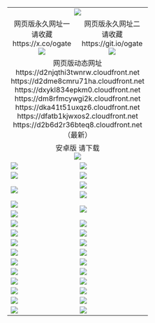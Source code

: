 ﻿<table>
  <tr></tr>
  <tr><td colspan=2 align=center><img src="https://d2b6d2r36bteq8.cloudfront.net/Up/oGate.jpg" /></td></tr>
  <tr>
    <td align=center>网页版永久网址一<br/>请收藏<br/>https://x.co/ogate<br><img src="https://d2b6d2r36bteq8.cloudfront.net/Up/0WMGD1.png" /></td>
    <td align=center>网页版永久网址二<br/>请收藏<br/>https://git.io/ogate<br><img src="https://d2b6d2r36bteq8.cloudfront.net/Up/0WMGD2.png" /></td>
  </tr>
  <tr><td colspan=2 align=center>网页版动态网址
<br>https://d2njqthi3twnrw.cloudfront.net
<br>https://d2dme8cmru71ha.cloudfront.net
<br>https://dxykl834epkm0.cloudfront.net
<br>https://dm8rfmcywgi2k.cloudfront.net
<br>https://dka41t51uxqz6.cloudfront.net
<br>https://dfatb1kjwxos2.cloudfront.net
<br>https://d2b6d2r36bteq8.cloudfront.net
    <br/>（最新）</td>
  </tr>
  <tr>
    <td colspan=2 align=center>安卓版 请下载<br/><a href="https://d2b6d2r36bteq8.cloudfront.net/Up/0oGate.apk"><img src="https://d2b6d2r36bteq8.cloudfront.net/Up/0WMAZ.jpg" /></a></td>
  </tr>
  <tr>
    <td><a href="https://d2b6d2r36bteq8.cloudfront.net/oNote.aspx?id=oGate&from=github" target="_blank"><img src="https://d2b6d2r36bteq8.cloudfront.net/Up/0WCYY.jpg" /></a></td>
    <td><a href="https://d2b6d2r36bteq8.cloudfront.net/oNote.aspx?id=oNote&from=github" target="_blank"><img src="https://d2b6d2r36bteq8.cloudfront.net/Up/0WZTT.jpg" /></a></td>
  </tr>
  <tr>
    <td><a href="https://d2b6d2r36bteq8.cloudfront.net/ogDY.aspx?from=github" target="_blank"><img src="https://d2b6d2r36bteq8.cloudfront.net/Up/DY.jpg"/></a></td>
    <td><a href="https://d2b6d2r36bteq8.cloudfront.net/ogST.aspx?from=github" target="_blank"><img src="https://d2b6d2r36bteq8.cloudfront.net/Up/ST.jpg"/></a></td>
  </tr>
  <tr>
    <td rowspan=2><a href="https://d2b6d2r36bteq8.cloudfront.net/ogUP.aspx?name=WJ.mp4&from=github" target="_blank"><img src="https://d2b6d2r36bteq8.cloudfront.net/Up/WJ.jpg" /></a></td>
    <td><a href="https://d2b6d2r36bteq8.cloudfront.net/ogUP.aspx?name=DKC.mp4&count=17&from=github" target="_blank"><img src="https://d2b6d2r36bteq8.cloudfront.net/Up/DKC.jpg" /></a></td> 
  </tr>
  <tr>
    <td><a href="https://d2b6d2r36bteq8.cloudfront.net/ogUP.aspx?name=LRWS.mp4&count=6B:14,5A:10,5B:35,4A:14,4B:19,3A:10,3B:26,2A:16,2B:21,1A:23,1B:29&from=github" target="_blank"><img src="https://d2b6d2r36bteq8.cloudfront.net/Up/LRWS.jpg" /></a></td>
  </tr>
  <tr>
    <td><a href="https://d2b6d2r36bteq8.cloudfront.net/ogUP.aspx?name=JQR.mp4&count=2&from=github" target="_blank"><img src="https://d2b6d2r36bteq8.cloudfront.net/Up/JQR.jpg" /></a></td>   
    <td rowspan=2><a href="https://d2b6d2r36bteq8.cloudfront.net/ogUP.aspx?name=JP.mp4&count=9&from=github" target="_blank"><img src="https://d2b6d2r36bteq8.cloudfront.net/Up/JP.jpg" /></td>
  </tr>
  <tr>
    <td><a href="https://d2b6d2r36bteq8.cloudfront.net/ogUP.aspx?name=ZSJ.mp4&count=16&from=github" target="_blank"><img src="https://d2b6d2r36bteq8.cloudfront.net/Up/ZSJ.jpg" /></a></td>
  </tr>
  <tr>
    <td><a href="https://d2b6d2r36bteq8.cloudfront.net/ogUP.aspx?name=SSZJ.mp4&count=7&current=2&from=github" target="_blank"><img src="https://d2b6d2r36bteq8.cloudfront.net/Up/SSZJ.jpg" /></a></td>
    <td><a href="https://d2b6d2r36bteq8.cloudfront.net/ogUP.aspx?name=WH.mp4&from=github" target="_blank"><img src="https://d2b6d2r36bteq8.cloudfront.net/Up/WH.jpg" /></a></td>
  </tr>
  <tr>
    <td><a href="https://d2b6d2r36bteq8.cloudfront.net/ogUP.aspx?name=DWHM.mp4&from=github" target="_blank"><img src="https://d2b6d2r36bteq8.cloudfront.net/Up/DWHM.jpg" /></a></td>
    <td><a href="https://d2b6d2r36bteq8.cloudfront.net/ogUP.aspx?name=XTFY.mp4&count=24&from=github" target="_blank"><img src="https://d2b6d2r36bteq8.cloudfront.net/Up/XTFY.jpg" /></a></td>
  </tr>
  <tr>
    <td><a href="https://d2b6d2r36bteq8.cloudfront.net/ogUP.aspx?name=4SQQ.mp4&count=06:8,05:20&current=06:8&from=github" target="_blank"><img src="https://d2b6d2r36bteq8.cloudfront.net/Up/4SQQ0.jpg" /></a></td>
    <td><a href="https://d2b6d2r36bteq8.cloudfront.net/ogUP.aspx?name=4SHQ.mp4&count=06:7,05:29&current=06:7&from=github" target="_blank"><img src="https://d2b6d2r36bteq8.cloudfront.net/Up/4SHQ0.jpg" /></a></td>
  </tr>
  <tr>
    <td><a href="https://d2b6d2r36bteq8.cloudfront.net/ogUP.aspx?name=4SZG.mp4&count=06:8,05:22,04:22&current=06:7&from=github" target="_blank"><img src="https://d2b6d2r36bteq8.cloudfront.net/Up/4SZG0.jpg" /></a></td>
    <td><a href="https://d2b6d2r36bteq8.cloudfront.net/ogUP.aspx?name=4SDJ.mp4&count=06:10,05:48,04:52&current=06:9&from=github" target="_blank"><img src="https://d2b6d2r36bteq8.cloudfront.net/Up/4SDJ0.jpg" /></a></td>
  </tr>
  <tr>
    <td><a href="https://d2b6d2r36bteq8.cloudfront.net/onUP.aspx?name=https://x.co/dtw99&from=github" target="_blank"><img src="https://d2b6d2r36bteq8.cloudfront.net/Up/0DTW.jpg"/></a></td>
    <td><a href="https://d2b6d2r36bteq8.cloudfront.net/onUP.aspx?name=https://d2tyo2h9ydw5hf.cloudfront.net/acenter/&from=github" target="_blank"><img src="https://d2b6d2r36bteq8.cloudfront.net/Up/0TDW.jpg" /></a></td>
  </tr>
  <tr>
    <td><a href="https://d2b6d2r36bteq8.cloudfront.net/onUP.aspx?name=https://d3qz7yth5i2rae.cloudfront.net/gb/nsc413.htm&from=github" target="_blank"><img src="https://d2b6d2r36bteq8.cloudfront.net/Up/0DJY.jpg" /></a></td>
    <td><a href="https://d2b6d2r36bteq8.cloudfront.net/onUP.aspx?name=https://dgyo0jey7vwa5.cloudfront.net/xtr/gb/prog204.html&from=github" target="_blank"><img src="https://d2b6d2r36bteq8.cloudfront.net/Up/0XTR.jpg" /></a></td>
  </tr>
  <tr>
    <td><a href="https://d2b6d2r36bteq8.cloudfront.net/onUP.aspx?name=https://d7203y8eitivv.cloudfront.net&from=github" target="_blank"><img src="https://d2b6d2r36bteq8.cloudfront.net/Up/0MHW.jpg" /></a></td>
    <td><a href="https://d2b6d2r36bteq8.cloudfront.net/onUP.aspx?name=https://d38z1xzg5vtneh.cloudfront.net&from=github" target="_blank"><img src="https://d2b6d2r36bteq8.cloudfront.net/Up/0ZJW.jpg" /></a></td>
  </tr>
  <tr>
    <td><a href="https://d2b6d2r36bteq8.cloudfront.net/ogUP.aspx?name=FG.zip&from=github" target="_blank"><img src="https://d2b6d2r36bteq8.cloudfront.net/Up/FG.jpg" /></a></td>
    <td><a href="https://d2b6d2r36bteq8.cloudfront.net/ogUP.aspx?name=FGA.apk&from=github" target="_blank"><img src="https://d2b6d2r36bteq8.cloudfront.net/Up/FGA.jpg" /></a></td>
  </tr>
  <tr>
    <td><a href="https://d2b6d2r36bteq8.cloudfront.net/ogUP.aspx?name=U.zip&from=github" target="_blank"><img src="https://d2b6d2r36bteq8.cloudfront.net/Up/U.jpg" /></a></td>
    <td><a href="https://d2b6d2r36bteq8.cloudfront.net/ogUP.aspx?name=UA.apk&from=github" target="_blank"><img src="https://d2b6d2r36bteq8.cloudfront.net/Up/UA.jpg" /></a></td>
  </tr>
  <tr>
    <td><a href="https://d2b6d2r36bteq8.cloudfront.net/ogUP.aspx?name=0iPPOTV.zip&from=github" target="_blank"><img src="https://d2b6d2r36bteq8.cloudfront.net/Up/0iPPOTV.jpg" /></a></td>
    <td><a href="https://d2b6d2r36bteq8.cloudfront.net/ogUP.aspx?name=0iNTD.apk&from=github" target="_blank"><img src="https://d2b6d2r36bteq8.cloudfront.net/Up/0iNTD.jpg" /></a></td>
  </tr>
</table>
